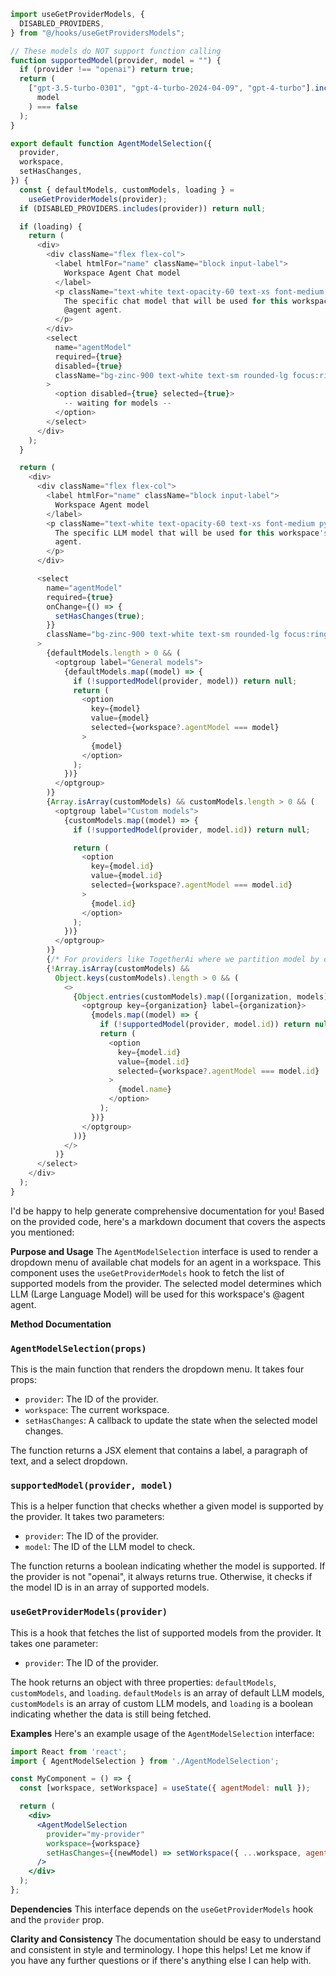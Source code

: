 ```javascript
import useGetProviderModels, {
  DISABLED_PROVIDERS,
} from "@/hooks/useGetProvidersModels";

// These models do NOT support function calling
function supportedModel(provider, model = "") {
  if (provider !== "openai") return true;
  return (
    ["gpt-3.5-turbo-0301", "gpt-4-turbo-2024-04-09", "gpt-4-turbo"].includes(
      model
    ) === false
  );
}

export default function AgentModelSelection({
  provider,
  workspace,
  setHasChanges,
}) {
  const { defaultModels, customModels, loading } =
    useGetProviderModels(provider);
  if (DISABLED_PROVIDERS.includes(provider)) return null;

  if (loading) {
    return (
      <div>
        <div className="flex flex-col">
          <label htmlFor="name" className="block input-label">
            Workspace Agent Chat model
          </label>
          <p className="text-white text-opacity-60 text-xs font-medium py-1.5">
            The specific chat model that will be used for this workspace's
            @agent agent.
          </p>
        </div>
        <select
          name="agentModel"
          required={true}
          disabled={true}
          className="bg-zinc-900 text-white text-sm rounded-lg focus:ring-blue-500 focus:border-blue-500 block w-full p-2.5"
        >
          <option disabled={true} selected={true}>
            -- waiting for models --
          </option>
        </select>
      </div>
    );
  }

  return (
    <div>
      <div className="flex flex-col">
        <label htmlFor="name" className="block input-label">
          Workspace Agent model
        </label>
        <p className="text-white text-opacity-60 text-xs font-medium py-1.5">
          The specific LLM model that will be used for this workspace's @agent
          agent.
        </p>
      </div>

      <select
        name="agentModel"
        required={true}
        onChange={() => {
          setHasChanges(true);
        }}
        className="bg-zinc-900 text-white text-sm rounded-lg focus:ring-blue-500 focus:border-blue-500 block w-full p-2.5"
      >
        {defaultModels.length > 0 && (
          <optgroup label="General models">
            {defaultModels.map((model) => {
              if (!supportedModel(provider, model)) return null;
              return (
                <option
                  key={model}
                  value={model}
                  selected={workspace?.agentModel === model}
                >
                  {model}
                </option>
              );
            })}
          </optgroup>
        )}
        {Array.isArray(customModels) && customModels.length > 0 && (
          <optgroup label="Custom models">
            {customModels.map((model) => {
              if (!supportedModel(provider, model.id)) return null;

              return (
                <option
                  key={model.id}
                  value={model.id}
                  selected={workspace?.agentModel === model.id}
                >
                  {model.id}
                </option>
              );
            })}
          </optgroup>
        )}
        {/* For providers like TogetherAi where we partition model by creator entity. */}
        {!Array.isArray(customModels) &&
          Object.keys(customModels).length > 0 && (
            <>
              {Object.entries(customModels).map(([organization, models]) => (
                <optgroup key={organization} label={organization}>
                  {models.map((model) => {
                    if (!supportedModel(provider, model.id)) return null;
                    return (
                      <option
                        key={model.id}
                        value={model.id}
                        selected={workspace?.agentModel === model.id}
                      >
                        {model.name}
                      </option>
                    );
                  })}
                </optgroup>
              ))}
            </>
          )}
      </select>
    </div>
  );
}

```
I'd be happy to help generate comprehensive documentation for you! Based on the provided code, here's a markdown document that covers the aspects you mentioned:

**Purpose and Usage**
The `AgentModelSelection` interface is used to render a dropdown menu of available chat models for an agent in a workspace. This component uses the `useGetProviderModels` hook to fetch the list of supported models from the provider. The selected model determines which LLM (Large Language Model) will be used for this workspace's @agent agent.

**Method Documentation**

### `AgentModelSelection(props)`

This is the main function that renders the dropdown menu. It takes four props:
* `provider`: The ID of the provider.
* `workspace`: The current workspace.
* `setHasChanges`: A callback to update the state when the selected model changes.

The function returns a JSX element that contains a label, a paragraph of text, and a select dropdown.

### `supportedModel(provider, model)`

This is a helper function that checks whether a given model is supported by the provider. It takes two parameters:
* `provider`: The ID of the provider.
* `model`: The ID of the LLM model to check.

The function returns a boolean indicating whether the model is supported. If the provider is not "openai", it always returns true. Otherwise, it checks if the model ID is in an array of supported models.

### `useGetProviderModels(provider)`

This is a hook that fetches the list of supported models from the provider. It takes one parameter:
* `provider`: The ID of the provider.

The hook returns an object with three properties: `defaultModels`, `customModels`, and `loading`. `defaultModels` is an array of default LLM models, `customModels` is an array of custom LLM models, and `loading` is a boolean indicating whether the data is still being fetched.

**Examples**
Here's an example usage of the `AgentModelSelection` interface:
```jsx
import React from 'react';
import { AgentModelSelection } from './AgentModelSelection';

const MyComponent = () => {
  const [workspace, setWorkspace] = useState({ agentModel: null });

  return (
    <div>
      <AgentModelSelection
        provider="my-provider"
        workspace={workspace}
        setHasChanges={(newModel) => setWorkspace({ ...workspace, agentModel: newModel })}
      />
    </div>
  );
};
```
**Dependencies**
This interface depends on the `useGetProviderModels` hook and the `provider` prop.

**Clarity and Consistency**
The documentation should be easy to understand and consistent in style and terminology. I hope this helps! Let me know if you have any further questions or if there's anything else I can help with.